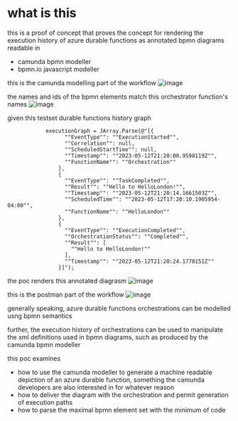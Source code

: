 # what is this

this is a proof of concept that proves the concept for rendering the execution history of azure durable functions as annotated bpmn diagrams readable in 
* camunda bpmn modeller
* bpmn.io javascript modeller

this is the camunda modelling part of the workflow
![image](https://github.com/vigouredelaruse/durablebpmnhistory/assets/31052867/095f2308-87c3-48b5-a868-658dd69e60ac)

the names and ids of the bpmn elements match this orchestrator function's names
![image](https://github.com/vigouredelaruse/durablebpmnhistory/assets/31052867/c8de19fd-dd04-47ba-aa31-9b11ac4c1dd0)

given this testset durable functions history graph
```
            executionGraph = JArray.Parse(@"[{
                  ""EventType"": ""ExecutionStarted"",
                  ""Correlation"": null,
                  ""ScheduledStartTime"": null,
                  ""Timestamp"": ""2023-05-12T21:20:00.9598119Z"",
                  ""FunctionName"": ""Orchestration""
                },
                {
                  ""EventType"": ""TaskCompleted"",
                  ""Result"": ""Hello to HelloLondon!"",
                  ""Timestamp"": ""2023-05-12T21:20:14.1661503Z"",
                  ""ScheduledTime"": ""2023-05-12T17:20:10.1905954-04:00"",
                  ""FunctionName"": ""HelloLondon""
                },
                {
                  ""EventType"": ""ExecutionCompleted"",
                  ""OrchestrationStatus"": ""Completed"",
                  ""Result"": [
                    ""Hello to HelloLondon!""
                  ],
                  ""Timestamp"": ""2023-05-12T21:20:24.1778151Z""
                }]");
```

the poc renders this annotated diagrasm
![image](https://github.com/vigouredelaruse/durablebpmnhistory/assets/31052867/4b33e707-913d-40e4-884d-9fcd27f16944)

this is the postman part of the workflow
![image](https://github.com/vigouredelaruse/durablebpmnhistory/assets/31052867/ca41118a-a77f-4d12-bfb3-bda3d92165a8)

generally speaking, azure durable functions orchestrations can be modelled usng bpmn semantics

further, the execution history of orchestrations can be used to manipulate the xml definitions used in bpmn diagrams, such as produced by the camunda bpmn modeller 

this poc examines
* how to use the camunda modeller to generate a machine readable depiction of an azure durable function, something the camunda developers are also interested in for whatever reason
* how to deliver the diagram with the orchestration and permit generation of execution paths 
* how to parse the maximal bpmn element set with the minimum of code
